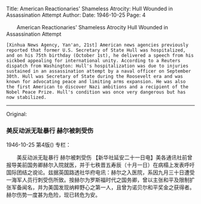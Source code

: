 Title: American Reactionaries' Shameless Atrocity: Hull Wounded in Assassination Attempt
Author:
Date: 1946-10-25
Page: 4

　　American Reactionaries' Shameless Atrocity
    Hull Wounded in Assassination Attempt

    [Xinhua News Agency, Yan'an, 21st] American news agencies previously reported that former U.S. Secretary of State Hull was hospitalized, and on his 75th birthday (October 1st), he delivered a speech from his sickbed appealing for international unity. According to a Reuters dispatch from Washington: Hull's hospitalization was due to injuries sustained in an assassination attempt by a naval officer on September 30th. Hull was Secretary of State during the Roosevelt era and was known for advocating peace and limiting arms expansion. He was also the first American to discover Nazi ambitions and a recipient of the Nobel Peace Prize. Hull's condition was once very dangerous but has now stabilized.



<hr /> 

Original: 


### 美反动派无耻暴行  赫尔被刺受伤

1946-10-25
第4版()
专栏：

　　美反动派无耻暴行
    赫尔被刺受伤
    【新华社延安二十一日电】美各通讯社前曾报导美前国务卿赫尔入院就医，并于七秩晋五寿辰（十月一日）在病榻上发表呼吁国际团结之谠论。兹据英国路透社华府电讯：赫尔之入医院，系因九月三十日遭受一海军人员行刺受伤所致。按赫尔为罗斯福时代之国务卿，曾以主张和平及限制扩张军备闻名，并为美国发现纳粹野心之第一人，且曾为诺贝尔和平奖金之获得者。赫尔伤势一度甚为危险，现已转危为安。
